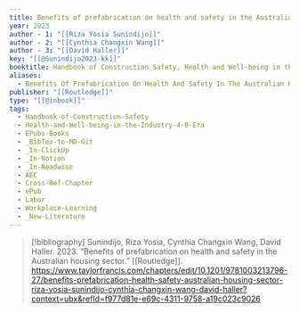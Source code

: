 ```yaml
---
title: Benefits of prefabrication on health and safety in the Australian housing sector
year: 2023
author - 1: "[[Riza Yosia Sunindijo]]"
author - 2: "[[Cynthia Changxin Wang]]"
author - 3: "[[David Haller]]"
key: "[[@Sunindijo2023-kk]]"
booktitle: Handbook of Construction Safety, Health and Well-being in the Industry 4.0 Era
aliases:
  - Benefits Of Prefabrication On Health And Safety In The Australian Housing Sector
publisher: "[[Routledge]]"
type: "[[@inbook]]"
tags:
  - Handbook-of-Construction-Safety
  - Health-and-Well-being-in-the-Industry-4-0-Era
  - EPubs-Books
  - _BibTex-to-MD-Git
  - _In-ClickUp
  - _In-Notion
  - _In-Readwise
  - AEC
  - Cross-Ref-Chapter
  - ePub
  - Labor
  - Workplace-Learning
  - _New-Literature
---
```


> [!bibliography]
> Sunindijo, Riza Yosia, Cynthia Changxin Wang, David Haller. 2023. “Benefits of prefabrication on health and safety in the Australian housing sector.” [[Routledge]]. https://www.taylorfrancis.com/chapters/edit/10.1201/9781003213796-27/benefits-prefabrication-health-safety-australian-housing-sector-riza-yosia-sunindijo-cynthia-changxin-wang-david-haller?context=ubx&refId=f977d81e-e69c-4311-9758-a19c023c9026